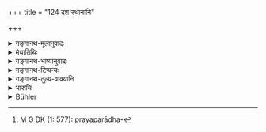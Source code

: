 +++
title = "124 दश स्थानानि"

+++

<details><summary>गङ्गानथ-मूलानुवादः</summary>

Manu Svāyambhuva has named ten places for punishment, where it should be inflicted in the case of the three castes; but the Brāhmaṇa shall depart unscathed.—(124)
</details>

<details><summary>मेधातिथिः</summary>

**स्थान**शब्दो विषयपर्यायः । एतैः प्रदेशैः पीडयितव्यः प्रयपराधम्[^१४४] । शब्देन ब्राह्मणस्य धनदण्डविधानाद् **अक्षत**त्वोपदेशः शरीरपीडापरिहारार्थः कल्पते, सत्य् अपि धनस्य दशसंख्यानर्भावे । 


[^१४४]:
     M G DK (1: 577): prayaparādha-

वयं तु ब्रूमः "समग्रधनम् अक्षतम्" (म्ध् ८.३८०) इत्य् अत्र धनपीडापि निषिद्धैव ब्राह्मणस्य । तस्माद् यः सकृत् कथंचिद् अपराद्धः श्रुतशीलाभिजनयुक्तस् तस्य धनदण्डो ऽपि नास्ति । तथा च गौतमस् तादृशम् एव ब्राह्मणम् अधिकृत्य "द्वौ लोके धृतव्रतौ"[^१४५] (ग्ध् ८.१) इत्य् उपक्रम्य, "षड्भिः परिहार्यश् च" (ग्ध् ८.१२) इत्यादि ॥ ८.१२४ ॥
</details>

<details><summary>गङ्गानथ-भाष्यानुवादः</summary>

The term ‘*sthāna*’ ‘*place*,’ is synonymous with ‘subject’; the meaning being that the man should be made to suffer pain on these spots.

In as much as for the Brāhmaṇa also pecuniary punishment has been directly prescribed, it follows that what is said here in regard to his departing ‘unscathed’ is with reference to corporal punishment, which is forbidden in his case; even though ‘property’ also is included (in the next verse) among the ‘ten places.’

Our opinion however is that, in as much as one can be called ‘*unscathed*’ only when he has all his property also intact, *pecuniary* punishment also must be taken as forbidden in the case of the Brāhmaṇa; hence if a Brāhmaṇa, endowed with learning, character and noble birth, should, by chance, happen to commit a crime, there is no pecuniary punishment either. In fact, it is in reference to such a Brāhmaṇa that Gautama, having begun with the statement—‘In this world there are two men firm in their vow,’ (8.1)—goes on to say,—‘He should be excused from six.’ (8.13).—(124)
</details>

<details><summary>गङ्गानथ-टिप्पन्यः</summary>

This verse is quoted in *Mitākṣarā* (2.26), as laying down the forms of
‘death,’ which means ‘corporal punishment;’ *Bālambhaṭṭī* adds that
‘*vrajet*’ means ‘should go away from home or from the city’;—in
*Vivādaratnākara* (p. 630), which explains ‘*akṣataḥ*’ as ‘without
corporal suffering’;—in *Vīramitrodaya* (Rājanīti, p. 293), as laying
down the spots of the body where corporal punishment is to be inflicted
upon all offenders, except the Brāhmaṇa;—and in *Parāśaramādhava*
(Ācāra, p. 399 and Vyavahāra, p. 155), as laying down the ten forms of
corporal punishment.
</details>

<details><summary>गङ्गानथ-तुल्य-वाक्यानि</summary>

**(verses 8.124-125)  
**

*Gautama* (12.46-47).—‘Corporal punishment must not be inflicted on the
Brāhmaṇa.—Desisting from the deed, publicly proclaiming his crime,
banishment and branding are the punishments to which a Brāhmaṇa may be
subjected.’

*Viṣṇu* (5.1-8).—‘Great criminals should all be put to death. In the
case of the Brāhmaṇa no corporal punishment should be inflicted. A.
Brāhmaṇa should be banished from his own country, his body having been
branded;—for murdering another Brāhmaṇa, let the figure of a headless
body be branded on his forehead; for drinking spirits, the flag of a
wine-seller; for stealing gold, a dog’s foot; for incest, a female
part;—if he has committed any other capital offence, he shall be
banished, taking with him all his property, and unhurt.’

*Nārada* (114.8-10).—‘For a crime of violence of the highest degree, a
fine amounting to no less than a thousand *Paṇas* has been ordained.
Moreover, corporal punishment, confiscation of the entire property,
banishment from the town, branding, as well as amputation of the limb,
is declared to be the punishment for a violent crime of the highest
degree. This gradation of punishments has been ordained for all castes
indiscriminately, excepting only corporal punishment in the case of a
Brāhmaṇa, who should never he subjected to corporal punishment. Shaving
his head, banishing him from the town, branding him on the forehead with
a mark of the crime of which he has been convicted, and parading him on
an ass, shall he the Brāhmaṇa’s punishment.’

Do. (15-16.20).—‘The Brāhmaṇa and the King are exempt from censure and
corporal punishment.’

Do. (15-16.22-31).—‘If a Śūdra insults a member of a higher caste with
invectives, he shall have his tongue cut out; if he refers to their name
or caste contemptuously, an iron-rod ten inches long shall be thrust
red-hot into his mouth;—if ho is insolent enough to teach duty to a
Brāhmaṇa, the King shall have hot oil poured into his mouth and ears.
With whatever limb a low caste man offends against a Brāhmaṇa, that very
limb of his shall be cut off; such shall be the atonement for his crime.
If a low-born man tries to place himself on the same seat as his
superior, he shall be branded on his hip and banished; or he may have
his backside gashed. If, through arrogance, he spits on his superior,
the King shall have both his lips cut off; if he urinates on him, then
his penis; if he breaks wind against him, the buttocks. If he pulls his
superior by the hair, he shall have his hands cut off; likewise if he
seizes him by the feet, beard, neck or scrotum. If a man censures a King
who is devoted to the discharge of his duties, he shall have his tongue
cut out, or his entire property confiscated. When an evil-minded person
assails even a wicked king, he shall be fastened on a stake and burnt in
fire.’

*Nārada* (Punishments, 41-439).—‘Let him not on any account kill a
Brāhmaṇa, though convicted of all crimes; he may at pleasure cause him
to be banished; let the King take his entire wealth from him, or leave a
fourth part of it; for four offences of a Brāhmaṇa, branding has been
ordained.’

*Bṛhaspati* (21.8).—‘For killing, capital punishment.’

Do. (21.15).—‘If persons begotten in the inverse order of castes, and
members of the lowest caste, should insult a Brāhmaṇa, they shall be
corporally punished, and shall never be amerced in fine.’

Do. (22.10).—‘Judges passing an unjust sentence, those who take bribes,
and those who betray confidence,—all such shall be banished.’

Do. (22.17).—‘House-breakers shall be impaled on a stake, and highwaymen
shall be bound and hanged by the neck from a tree.’

Do. (22.20).—‘Stealers of grass deserve to have a hand cut off.’

*Nārada* (Punishments, 36-37).—‘Svāyambhuva Manu has declared ten spots
of punishment which should be selected in punishing the lower castes; a
Brāhmaṇa should remain uninjured always;—those places are the privy
parts, the belly, the tongue, the two hands, and fifthly, the two feet;
as well as the eye, the nose, the two ears, the property and the body.’

*Bṛhaspati* (27.9-10).—‘Both hands, both feet, the male organ, the eye,
the tongue, the ears, the nose, the neck, the half of the foot, the
thumb and the index finger, the forehead, the lips, the hind part and
the hips;—these fourteen spots of punishment have been indicated. For a
Brāhmaṇa, branding on the forehead is the only kind of punishment. A
Brāhmaṇa, though a mortal sinner, shall not suffer capital punishment;
the King shall banish him and cause him to be branded and shaved.’
</details>

<details><summary>भारुचिः</summary>

शरीरस्थानानि दश दण्डस्य, तानि पुनः — ॥ ८.१२५ ॥
</details>

<details><summary>Bühler</summary>

124	Manu, the son of the Self-existent (Svayambhu), has named ten places on which punishment may be (made to fall) in the cases of the three (lower) castes (varna); but a Brahmana shall depart unhurt (from the country).
</details>
